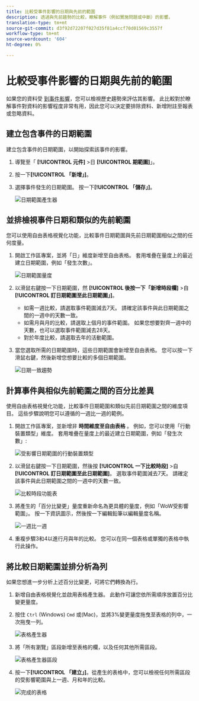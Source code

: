 ```yaml
---
title: 比較受事件影響的日期與先前的範圍
description: 透過與先前趨勢的比較，瞭解事件（例如實施問題或中斷）的影響。
translation-type: tm+mt
source-git-commit: d3f92d72207f027d35f81a4ccf70d01569c3557f
workflow-type: tm+mt
source-wordcount: '604'
ht-degree: 0%

---
```



# 比較受事件影響的日期與先前的範圍

如果您的資料受 [到事件影響](overview.md)，您可以檢視歷史趨勢來評估其影響。 此比較對於瞭解事件對資料的影響程度非常有用，因此您可以決定要排除資料、新增附註至報表或忽略資料。

## 建立包含事件的日期範圍

建立包含事件的日期範圍，以開始探索該事件的影響。

1. 導覽至「 **[!UICONTROL 元件]** >日 **[!UICONTROL 期範圍]**」。
2. 按一下&#x200B;**[!UICONTROL 「新增」]**。
3. 選擇事件發生的日期範圍。 按一下&#x200B;**[!UICONTROL 「儲存」]**。

   ![日期範圍產生器](assets/date_range_builder.png)

## 並排檢視事件日期和類似的先前範圍

您可以使用自由表格視覺化功能，比較事件日期範圍與先前日期範圍相似之間的任何度量。

1. 開啟工作區專案，並將「日」維度新增至自由表格。 套用堆疊在量度上的最近建立日期範圍，例如「發生次數」。

   ![日期範圍量度](assets/date_range_metric.png)

2. 以滑鼠右鍵按一下日期範圍，然 **[!UICONTROL 後按一下「新增時段欄]** >自 **[!UICONTROL 訂日期範圍至此日期範圍」]**。
   * 如需一週比較，請選取事件範圍減去7天。 請確定該事件與此日期範圍之間的一週中的天數一致。
   * 如需月與月的比較，請選取上個月的事件範圍。 如果您想要對齊一週中的天數，也可以選取事件範圍減去28天。
   * 對於年度比較，請選取去年的活動範圍。
3. 當您選取所需的日期範圍時，這些日期範圍會新增至自由表格。 您可以按一下滑鼠右鍵，然後新增您想要比較的多個日期範圍。

   ![日期一致趨勢](assets/date_aligned_trends.png)

## 計算事件與相似先前範圍之間的百分比差異

使用自由表格視覺化功能，比較事件日期範圍和類似先前日期範圍之間的維度項目。 這些步驟說明您可以遵循的一週比一週的範例。

1. 開啟工作區專案，並新增非 **時間維度至自由表格** 。 例如，您可以使用「行動裝置類型」維度。 套用堆疊在量度上的最近建立日期範圍，例如「發生次數」:

   ![受影響日期範圍的行動裝置類型](assets/mobile_device_type.png)

2. 以滑鼠右鍵按一下日期範圍，然後按 **[!UICONTROL 一下比較時段]** >自 **[!UICONTROL 訂日期範圍至此日期範圍]**。 選取事件範圍減去7天。 請確定該事件與此日期範圍之間的一週中的天數一致。

   ![比較時段功能表](assets/compare_time_custom.png)

3. 將產生的「百分比變更」量度重新命名為更具體的量度，例如「WoW受影響範圍」。 按一下資訊圖示，然後按一下編輯鉛筆以編輯量度名稱。

   ![一週比一週](assets/wow_affected_range.png)

4. 重複步驟3和4以進行月與年的比較。 您可以在同一個表格或單獨的表格中執行此操作。

## 將比較日期範圍並排分析為列

如果您想進一步分析上述百分比變更，可將它們轉換為行。

1. 新增自由表格視覺化並啟用表格產生器。 此動作可讓您依所需順序放置百分比變更量度。
2. 按住 `Ctrl` (Windows) `Cmd` 或(Mac)，並將3%變更量度拖曳至表格的列中，一次拖曳一列。

   ![表格產生器](assets/table_builder.png)

3. 將「所有瀏覽」區段新增至表格的欄，以及任何其他所需區段。

   ![表格產生器區段](assets/table_builder_segments.png)

4. 按一下&#x200B;**[!UICONTROL 「建立」]**。從產生的表格中，您可以檢視任何所需區段的受影響範圍與上一週、月和年的比較。

   ![完成的表格](assets/table_builder_finished.png)
